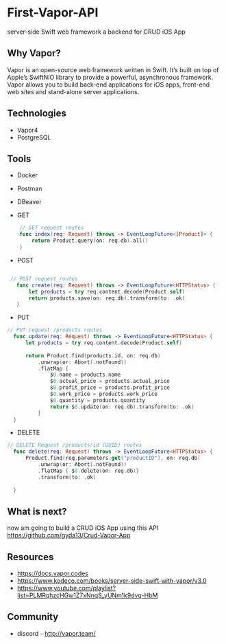 # First-Vapor-API
server-side Swift web framework a backend for CRUD iOS App

## Why Vapor?
Vapor is an open-source web framework written in Swift. 
It’s built on top of Apple’s SwiftNIO library to provide a powerful, asynchronous framework. 
Vapor allows you to build back-end applications for iOS apps, front-end web sites and stand-alone server applications.


## Technologies
- Vapor4
- PostgreSQL

## Tools
- Docker
- Postman
- DBeaver


- GET 
```swift
    // GET request routes
    func index(req: Request) throws -> EventLoopFuture<[Product]> {
        return Product.query(on: req.db).all()
    }
 ```
 
  - POST
 ```swift
 
  // POST request routes
    func create(req: Request) throws -> EventLoopFuture<HTTPStatus> {
        let products = try req.content.decode(Product.self)
        return products.save(on: req.db).transform(to: .ok)
    }
  ```  
  
  - PUT
  ```swift
 // PUT request /products routes
    func update(req: Request) throws -> EventLoopFuture<HTTPStatus> {
        let products = try req.content.decode(Product.self)
        
        return Product.find(products.id, on: req.db)
            .unwrap(or: Abort(.notFound))
            .flatMap {
                $0.name = products.name
                $0.actual_price = products.actual_price
                $0.profit_price = products.profit_price
                $0.work_price = products.work_price
                $0.quantity = products.quantity
                return $0.update(on: req.db).transform(to: .ok)
            }
    }
```
  - DELETE
  ```swift
  // DELETE Request /products/id (UUID) routes
    func delete(req: Request) throws -> EventLoopFuture<HTTPStatus> {
        Product.find(req.parameters.get("productID"), on: req.db)
            .unwrap(or: Abort(.notFound))
            .flatMap { $0.delete(on: req.db)}
            .transform(to: .ok)
        
    }
```




## What is next?
now am going to build a CRUD iOS App using this API
</br> https://github.com/gyda13/Crud-Vapor-App


## Resources
- https://docs.vapor.codes
- https://www.kodeco.com/books/server-side-swift-with-vapor/v3.0
- https://www.youtube.com/playlist?list=PLMRqhzcHGw1Z7xNnqS_yUNm1k9dvq-HbM

## Community
- discord - http://vapor.team/




